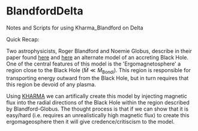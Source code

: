 # BlandfordDelta

Notes and Scripts for using Kharma_Blandford on Delta

Quick Recap:

Two astrophysicists, Roger Blandford and Noemie Globus, describe in their paper found [here](https://arxiv.org/abs/2207.05839) and [here](https://academic.oup.com/mnras/article/514/4/5141/6609931) an alternate model of an accreting Black Hole. One of the central features of this model is the 'Ergomagnetosphere' a region close to the Black Hole ($\dot{M} \ll \dot{M}_{\text{Bondi}}$). This region is responsible for transporting energy outward from the Black Hole, but in turn requires that this region be devoid of any plasma.

Using [KHARMA](https://github.com/AFD-Illinois/kharma/tree/kharma-next) we can artifically create this model by injecting magnetic flux into the radial directions of the Black Hole within the region described by Blandford-Globus. The thought process is that if we can show that it is easy/hard (i.e. requires an unrealistically high magnetic flux) to create this ergomageosphere then it will give credence/critiscism to the model.
